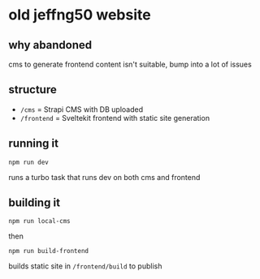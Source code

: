 # old jeffng50 website

## why abandoned

cms to generate frontend content isn't suitable, bump into a lot of issues

## structure

- `/cms` = Strapi CMS with DB uploaded
- `/frontend` = Sveltekit frontend with static site generation

## running it

```
npm run dev
```

runs a turbo task that runs dev on both cms and frontend

## building it

```
npm run local-cms
```

then

```
npm run build-frontend
```

builds static site in `/frontend/build` to publish
